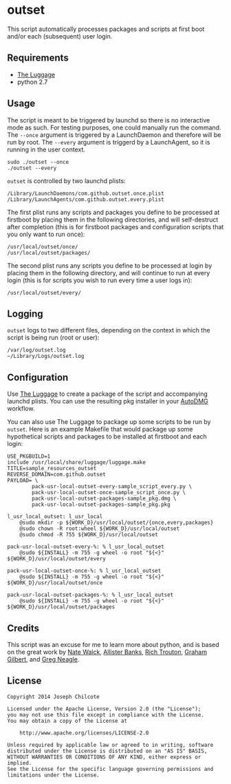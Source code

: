 outset
======

This script automatically processes packages and scripts at first boot and/or each (subsequent) user login. 

Requirements
------------
+ [The Luggage](https://github.com/unixorn/luggage)  
+ python 2.7  

Usage
-----

The script is meant to be triggered by launchd so there is no interactive mode as such. For testing purposes, one could manually run the command. The `--once` argument is triggered by a LaunchDaemon and therefore will be run by root. The `--every` argument is triggerd by a LaunchAgent, so it is running in the user context.

	sudo ./outset --once
	./outset --every

`outset` is controlled by two launchd plists:

	/Library/LaunchDaemons/com.github.outset.once.plist
	/Library/LaunchAgents/com.github.outset.every.plist

The first plist runs any scripts and packages you define to be processed at firstboot by placing them in the following directories, and will self-destruct after completion (this is for firstboot packages and configuration scripts that you only want to run once):

	/usr/local/outset/once/
	/usr/local/outset/packages/

The second plist runs any scripts you define to be processed at login by placing them in the following directory, and will continue to run at every login (this is for scripts you wish to run every time a user logs in):

	/usr/local/outset/every/

Logging
-------
`outset` logs to two different files, depending on the context in which the script is being run (root or user):

	/var/log/outset.log
	~/Library/Logs/outset.log

Configuration
-------------
Use [The Luggage](https://github.com/unixorn/luggage) to create a package of the script and accompanying launchd plists. You can use the resulting pkg installer in your [AutoDMG](https://github.com/MagerValp/AutoDMG) workflow.

You can also use The Luggage to package up some scripts to be run by `outset`. Here is an example Makefile that would package up some hypothetical scripts and packages to be installed at firstboot and each login:

	USE_PKGBUILD=1
	include /usr/local/share/luggage/luggage.make
	TITLE=sample_resources_outset
	REVERSE_DOMAIN=com.github.outset
	PAYLOAD= \
			pack-usr-local-outset-every-sample_script_every.py \
			pack-usr-local-outset-once-sample_script_once.py \
			pack-usr-local-outset-packages-sample_pkg.dmg \
			pack-usr-local-outset-packages-sample_pkg.pkg

	l_usr_local_outset: l_usr_local
		@sudo mkdir -p ${WORK_D}/usr/local/outset/{once,every,packages}
		@sudo chown -R root:wheel ${WORK_D}/usr/local/outset
		@sudo chmod -R 755 ${WORK_D}/usr/local/outset

	pack-usr-local-outset-every-%: % l_usr_local_outset
		@sudo ${INSTALL} -m 755 -g wheel -o root "${<}" ${WORK_D}/usr/local/outset/every

	pack-usr-local-outset-once-%: % l_usr_local_outset
		@sudo ${INSTALL} -m 755 -g wheel -o root "${<}" ${WORK_D}/usr/local/outset/once

	pack-usr-local-outset-packages-%: % l_usr_local_outset
		@sudo ${INSTALL} -m 755 -g wheel -o root "${<}" ${WORK_D}/usr/local/outset/packages

Credits
-------
This script was an excuse for me to learn more about python, and is based on the great work by [Nate Walck](https://github.com/natewalck/Scripts/blob/master/scriptRunner.py), [Allister Banks](https://gist.github.com/arubdesu/8271ba29ac5aff8f982c), [Rich Trouton](https://github.com/rtrouton/First-Boot-Package-Install), [Graham Gilbert](https://github.com/grahamgilbert/first-boot-pkg/blob/master/Resources/first-boot), and [Greg Neagle](https://code.google.com/p/munki/source/browse/code/client/managedsoftwareupdate#87).

License
-------

	Copyright 2014 Joseph Chilcote
	
	Licensed under the Apache License, Version 2.0 (the "License");
	you may not use this file except in compliance with the License.
	You may obtain a copy of the License at
	
		http://www.apache.org/licenses/LICENSE-2.0
	
	Unless required by applicable law or agreed to in writing, software
	distributed under the License is distributed on an "AS IS" BASIS,
	WITHOUT WARRANTIES OR CONDITIONS OF ANY KIND, either express or implied.
	See the License for the specific language governing permissions and
	limitations under the License.
